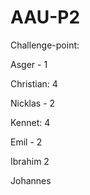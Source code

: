 # AAU-P2

Challenge-point:

Asger - 1

Christian: 4

Nicklas - 2

Kennet: 4

Emil - 2

Ibrahim  2

Johannes


